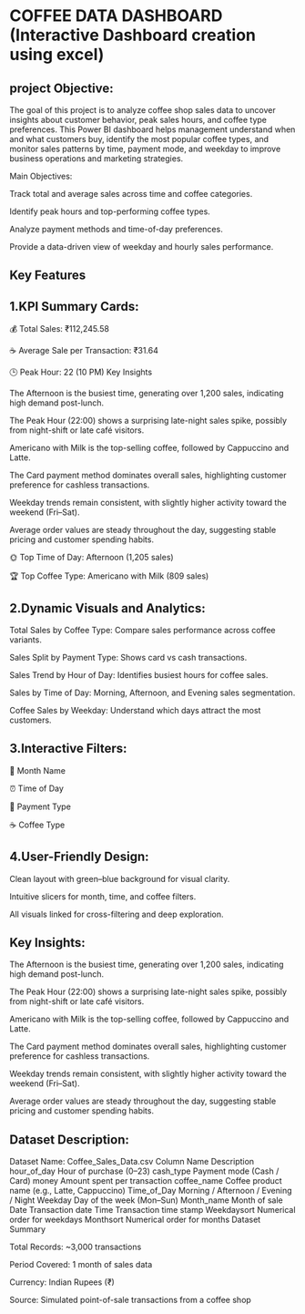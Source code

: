 # COFFEE  DATA  DASHBOARD (Interactive Dashboard creation using excel)
## project Objective:
The goal of this project is to analyze coffee shop sales data to uncover insights about customer behavior, peak sales hours, and coffee type preferences.
This Power BI dashboard helps management understand when and what customers buy, identify the most popular coffee types, and monitor sales patterns by time, payment mode, and weekday to improve business operations and marketing strategies.

Main Objectives:

Track total and average sales across time and coffee categories.

Identify peak hours and top-performing coffee types.

Analyze payment methods and time-of-day preferences.

Provide a data-driven view of weekday and hourly sales performance.
## Key Features

## 1.KPI Summary Cards:

💰 Total Sales: ₹112,245.58

☕ Average Sale per Transaction: ₹31.64

🕒 Peak Hour: 22 (10 PM)
Key Insights

The Afternoon is the busiest time, generating over 1,200 sales, indicating high demand post-lunch.

The Peak Hour (22:00) shows a surprising late-night sales spike, possibly from night-shift or late café visitors.

Americano with Milk is the top-selling coffee, followed by Cappuccino and Latte.

The Card payment method dominates overall sales, highlighting customer preference for cashless transactions.

Weekday trends remain consistent, with slightly higher activity toward the weekend (Fri–Sat).

Average order values are steady throughout the day, suggesting stable pricing and customer spending habits.

🌞 Top Time of Day: Afternoon (1,205 sales)

🏆 Top Coffee Type: Americano with Milk (809 sales)

## 2.Dynamic Visuals and Analytics:

Total Sales by Coffee Type: Compare sales performance across coffee variants.

Sales Split by Payment Type: Shows card vs cash transactions.

Sales Trend by Hour of Day: Identifies busiest hours for coffee sales.

Sales by Time of Day: Morning, Afternoon, and Evening sales segmentation.

Coffee Sales by Weekday: Understand which days attract the most customers.

## 3.Interactive Filters:

📅 Month Name

⏰ Time of Day

🧾 Payment Type

☕ Coffee Type

## 4.User-Friendly Design:

Clean layout with green–blue background for visual clarity.

Intuitive slicers for month, time, and coffee filters.

All visuals linked for cross-filtering and deep exploration.
## Key Insights:

The Afternoon is the busiest time, generating over 1,200 sales, indicating high demand post-lunch.

The Peak Hour (22:00) shows a surprising late-night sales spike, possibly from night-shift or late café visitors.

Americano with Milk is the top-selling coffee, followed by Cappuccino and Latte.

The Card payment method dominates overall sales, highlighting customer preference for cashless transactions.

Weekday trends remain consistent, with slightly higher activity toward the weekend (Fri–Sat).

Average order values are steady throughout the day, suggesting stable pricing and customer spending habits.
## Dataset Description:
Dataset Name: Coffee_Sales_Data.csv
Column Name	Description
hour_of_day	Hour of purchase (0–23)
cash_type	Payment mode (Cash / Card)
money	Amount spent per transaction
coffee_name	Coffee product name (e.g., Latte, Cappuccino)
Time_of_Day	Morning / Afternoon / Evening / Night
Weekday	Day of the week (Mon–Sun)
Month_name	Month of sale
Date	Transaction date
Time	Transaction time stamp
Weekdaysort	Numerical order for weekdays
Monthsort	Numerical order for months
Dataset Summary

Total Records: ~3,000 transactions

Period Covered: 1 month of sales data

Currency: Indian Rupees (₹)

Source: Simulated point-of-sale transactions from a coffee shop


